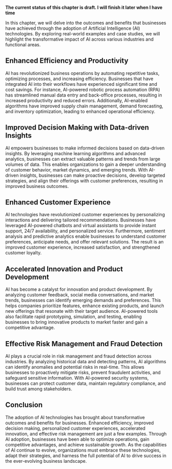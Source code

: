 **The current status of this chapter is draft. I will finish it later when I have time**

In this chapter, we will delve into the outcomes and benefits that businesses have achieved through the adoption of Artificial Intelligence (AI) technologies. By exploring real-world examples and case studies, we will highlight the transformative impact of AI across various industries and functional areas.

Enhanced Efficiency and Productivity
------------------------------------

AI has revolutionized business operations by automating repetitive tasks, optimizing processes, and increasing efficiency. Businesses that have integrated AI into their workflows have experienced significant time and cost savings. For instance, AI-powered robotic process automation (RPA) has streamlined manual data entry and back-office processes, resulting in increased productivity and reduced errors. Additionally, AI-enabled algorithms have improved supply chain management, demand forecasting, and inventory optimization, leading to enhanced operational efficiency.

Improved Decision Making with Data-driven Insights
--------------------------------------------------

AI empowers businesses to make informed decisions based on data-driven insights. By leveraging machine learning algorithms and advanced analytics, businesses can extract valuable patterns and trends from large volumes of data. This enables organizations to gain a deeper understanding of customer behavior, market dynamics, and emerging trends. With AI-driven insights, businesses can make proactive decisions, develop targeted strategies, and align their offerings with customer preferences, resulting in improved business outcomes.

Enhanced Customer Experience
----------------------------

AI technologies have revolutionized customer experiences by personalizing interactions and delivering tailored recommendations. Businesses have leveraged AI-powered chatbots and virtual assistants to provide instant support, 24/7 availability, and personalized service. Furthermore, sentiment analysis and predictive analytics enable businesses to understand customer preferences, anticipate needs, and offer relevant solutions. The result is an improved customer experience, increased satisfaction, and strengthened customer loyalty.

Accelerated Innovation and Product Development
----------------------------------------------

AI has become a catalyst for innovation and product development. By analyzing customer feedback, social media conversations, and market trends, businesses can identify emerging demands and preferences. This helps companies prioritize features, enhance existing products, and launch new offerings that resonate with their target audience. AI-powered tools also facilitate rapid prototyping, simulation, and testing, enabling businesses to bring innovative products to market faster and gain a competitive advantage.

Effective Risk Management and Fraud Detection
---------------------------------------------

AI plays a crucial role in risk management and fraud detection across industries. By analyzing historical data and detecting patterns, AI algorithms can identify anomalies and potential risks in real-time. This allows businesses to proactively mitigate risks, prevent fraudulent activities, and safeguard sensitive information. With AI-powered security systems, businesses can protect customer data, maintain regulatory compliance, and build trust among stakeholders.

Conclusion
----------

The adoption of AI technologies has brought about transformative outcomes and benefits for businesses. Enhanced efficiency, improved decision making, personalized customer experiences, accelerated innovation, and effective risk management are just a few examples. Through AI adoption, businesses have been able to optimize operations, gain competitive advantages, and achieve sustainable growth. As the capabilities of AI continue to evolve, organizations must embrace these technologies, adapt their strategies, and harness the full potential of AI to drive success in the ever-evolving business landscape.
